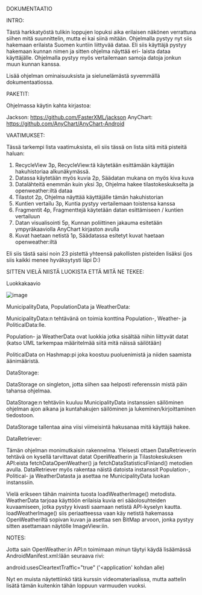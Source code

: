 DOKUMENTAATIO

INTRO:

Tästä harkkatyöstä tulikin loppujen lopuksi aika erilaisen näkönen verrattuna siihen mitä suunnittelin, mutta ei kai siinä mitään. Ohjelmalla
pystyy nyt siis hakemaan erilaista Suomen kuntiin liittyvää dataa. Eli siis käyttäjä pystyy hakemaan kunnan nimen ja sitten ohjelma näyttää eri-
laista dataa käyttäjälle. Ohjelmalla pystyy myös vertailemaan samoja datoja jonkun muun kunnan kanssa.

Lisää ohjelman ominaisuuksista ja sielunelämästä syvemmällä dokumentaatiossa.

PAKETIT:

Ohjelmassa käytin kahta kirjastoa:

Jackson: https://github.com/FasterXML/jackson
AnyChart: https://github.com/AnyChart/AnyChart-Android

VAATIMUKSET:

Tässä tarkempi lista vaatimuksista, eli siis tässä on lista siitä mitä pisteitä haluan:

1. RecycleView 3p, RecycleView:tä käytetään esittämään käyttäjän hakuhistoriaa alkunäkymässä.
2. Datassa käytetään myös kuvia 2p, Säädatan mukana on myös kiva kuva
3. Datalähteitä enemmän kuin yksi 3p, Ohjelma hakee tilastokeskukselta ja openweather:iltä dataa
4. Tilastot 2p, Ohjelma näyttää käyttäjälle tämän hakuhistorian
5. Kuntien vertailu 3p, Kuntia pystyy vertailemaan toistensa kanssa
6. Fragmentit 4p, Fragmenttejä käytetään datan esittämiseen / kuntien vertailuun
7. Datan visualisointi 5p, Kunnan poliittinen jakauma esitetään ympyräkaaviolla AnyChart kirjaston avulla
8. Kuvat haetaan netistä 1p, Säädatassa esitetyt kuvat haetaan openweather:iltä

Eli siis tästä saisi noin 23 pistettä yhteensä pakollisten pisteiden lisäksi (jos siis kaikki menee hyväksytysti läpi D:)

SITTEN VIELÄ NIISTÄ LUOKISTA ETTÄ MITÄ NE TEKEE:

Luokkakaavio

![image](https://github.com/PANAANI/Olio-Ohjelmointi-Harkkatyo/assets/127149891/9d4b8366-6abf-4410-adec-af94425b42e8)

MunicipalityData, PopulationData ja WeatherData:

MunicipalityData:n tehtävänä on toimia konttina Population-, Weather- ja PoliticalData:lle.

Population- ja WeatherData ovat luokkia jotka sisältää niihin liittyvät datat (katso UML tarkempaa määritelmää siitä mitä näissä säilötään)

PoliticalData on Hashmap:pi joka koostuu puoluenimistä ja niiden saamista äänimääristä.

DataStorage:

DataStorage on singleton, jotta siihen saa helposti referenssin mistä päin tahansa ohjelmaa.

DataStorage:n tehtäviin kuuluu MunicipalityData instanssien säilöminen ohjelman ajon aikana ja kuntahakujen säilöminen ja lukeminen/kirjoittaminen tiedostoon.

DataStorage tallentaa aina viisi viimeisintä hakusanaa mitä käyttäjä hakee.

DataRetriever:

Tämän ohjelman monimutkaisin rakennelma. Yleisesti ottaen DataRetrieverin tehtävä on kysellä tarvittavat datat OpenWeatherin ja Tilastokeskuksen API:eista fetchDataOpenWeather() ja fetchDataStatisticsFinland() metodien avulla.
DataRetriever myös rakentaa näistä datoista instanssit Population-, Political- ja WeatherDatasta ja asettaa ne MunicipalityData luokan instanssiin.

Vielä erikseen tähän maininta tuosta loadWeatherImage() metodista. WeatherData tarjoaa käyttöön erilaisia kuvia eri sääolosuhteiden kuvaamiseen, jotka pystyy kivasti saamaan netistä API-kyselyn kautta.
loadWeatherImage() siis periaatteessa vaan käy netistä hakemassa OpenWeatheriltä sopivan kuvan ja asettaa sen BitMap arvoon, jonka pystyy sitten asettamaan näytölle ImageView:iin.

NOTES:

Jotta sain OpenWeather:in API:n toimimaan minun täytyi käydä lisäämässä AndroidManifest.xml:lään seuraava rivi:

android:usesCleartextTraffic="true" ('<application' kohdan alle)

Nyt en muista näytettiinkö tätä kurssin videomateriaalissa, mutta aattelin lisätä tämän kuitenkin tähän loppuun varmuuden vuoksi.
